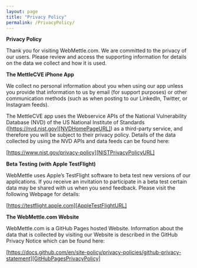 ```yaml
---
layout: page
title: "Privacy Policy"
permalink: /PrivacyPolicy/
---
```


**Privacy Policy**

Thank you for visiting WebMettle.com. We are committed to the privacy of our users. Please review and access
the supporting information for details on the data we collect and how it is used.

**The MettleCVE iPhone App**

We collect no personal information about you when using our app unless you provide that information to us by
email (for support purposes) or other communication methods (such as when posting to our LinkedIn, Twitter,
or Instagram feeds).

The MettleCVE app uses the Webservice APIs of the National Vulnerability Database (NVD) of the
US National Institute of Standards ([https://nvd.nist.gov][NVDHomePageURL]) as a third-party service,
and therefore you will be subject to their privacy policy. Details of the data collected by using the
NVD APIs and data feeds can be found here:

[https://www.nist.gov/privacy-policy][NISTPrivacyPolicyURL]

**Beta Testing (with Apple TestFlight)**

WebMettle uses Apple’s TestFlight software to beta test new versions of our applications. If you receive
an invitation to participate in a beta test certain data may be shared with us when you send feedback.
Please visit the following Webpage for details:

[https://testflight.apple.com][AppleTestFlightURL]

**The WebMettle.com Website**

WebMettle.com is a GitHub Pages hosted Website. Information about the data that is collected by visiting
our Website is described in the GitHub Privacy Notice which can be found here:

[https://docs.github.com/en/site-policy/privacy-policies/github-privacy-statement][GitHubPagesPrivacyPolicy]

[NVDHomePageURL]: https://nvd.nist.gov
[NISTPrivacyPolicyURL]: https://www.nist.gov/privacy-policy
[AppleTestFlightURL]: https://testflight.apple.com
[GitHubPagesPrivacyPolicy]: https://docs.github.com/en/site-policy/privacy-policies/github-privacy-statement
